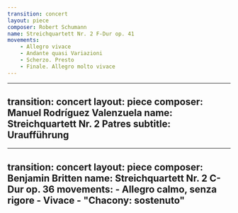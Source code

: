```yaml
---
transition: concert
layout: piece
composer: Robert Schumann
name: Streichquartett Nr. 2 F-Dur op. 41
movements:
    - Allegro vivace
    - Andante quasi Variazioni
    - Scherzo. Presto
    - Finale. Allegro molto vivace
---
```

---
transition: concert
layout: piece
composer: Manuel Rodríguez Valenzuela
name: Streichquartett Nr. 2 Patres
subtitle: Uraufführung
---
---
transition: concert
layout: piece
composer: Benjamin Britten
name: Streichquartett Nr. 2 C-Dur op. 36
movements:
    - Allegro calmo, senza rigore
    - Vivace
    - "Chacony: sostenuto"
---

